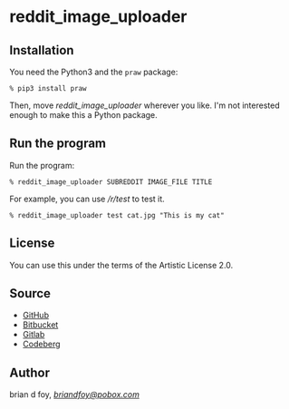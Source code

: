 # reddit_image_uploader

## Installation

You need the Python3 and the `praw` package:

	% pip3 install praw

Then, move *reddit_image_uploader* wherever you like. I'm not interested
enough to make this a Python package.

## Run the program

Run the program:

	% reddit_image_uploader SUBREDDIT IMAGE_FILE TITLE

For example, you can use */r/test* to test it.

	% reddit_image_uploader test cat.jpg "This is my cat"

## License

You can use this under the terms of the Artistic License 2.0.

## Source

* [GitHub](https://github.com/briandfoy/reddit_image_uploader)
* [Bitbucket](https://bitbucket.com/briandfoy/reddit_image_uploader)
* [Gitlab](https://gitlab.com/briandfoy/reddit_image_uploader)
* [Codeberg](https://codeberg.com/briandfoy/reddit_image_uploader)

## Author

brian d foy, *briandfoy@pobox.com*
